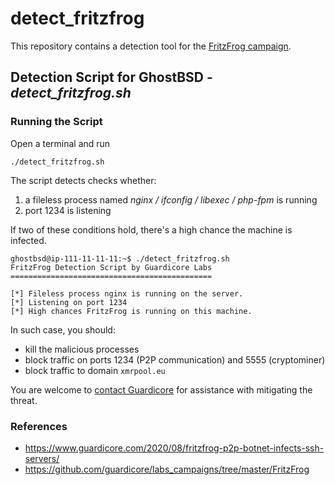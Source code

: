 # detect_fritzfrog
This repository contains a detection tool for the [FritzFrog campaign](https://www.guardicore.com/2020/08/fritzfrog-p2p-botnet-infects-ssh-servers/).

## Detection Script for GhostBSD - *detect_fritzfrog.sh*
### Running the Script
Open a terminal and run
```
./detect_fritzfrog.sh
```
The script detects checks whether:
1. a fileless process named _nginx / ifconfig / libexec / php-fpm_ is running
2. port 1234 is listening

If two of these conditions hold, there's a high chance the machine is infected.

```
ghostbsd@ip-111-11-11-11:~$ ./detect_fritzfrog.sh
FritzFrog Detection Script by Guardicore Labs
=============================================

[*] Fileless process nginx is running on the server.
[*] Listening on port 1234
[*] High chances FritzFrog is running on this machine.
```

In such case, you should:
* kill the malicious processes
* block traffic on ports 1234 (P2P communication) and 5555 (cryptominer)
* block traffic to domain `xmrpool.eu`

You are welcome to [contact Guardicore](mailto:labs@guardicore.com) for assistance with mitigating the threat.

### References 
* https://www.guardicore.com/2020/08/fritzfrog-p2p-botnet-infects-ssh-servers/
* https://github.com/guardicore/labs_campaigns/tree/master/FritzFrog
